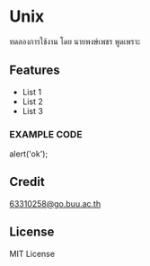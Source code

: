 # Unix
ทดลองการใช้งาน โดย นายพงษ์เพชร  พูดเพราะ
## Features 
- List 1
- List 2
- List 3
### EXAMPLE CODE
<javascript>
alert('ok');
</javascript>

## Credit
63310258@go.buu.ac.th
## License
MIT License